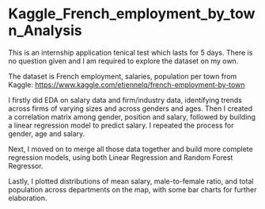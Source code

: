 # Kaggle_French_employment_by_town_Analysis
This is an internship application tenical test which lasts for 5 days.
There is no question given and I am required to explore the dataset on my own.

The dataset is French employment, salaries, population per town from Kaggle: https://www.kaggle.com/etiennelq/french-employment-by-town

I firstly did EDA on salary data and firm/industry data, identifying trends across firms of varying sizes and across genders and ages.
Then I created a correlation matrix among gender, position and salary, followed by building a linear regression model to predict salary. I repeated the process for gender, age and salary.

Next, I moved on to merge all those data together and build more complete regression models, using both Linear Regression and Random Forest Regressor.

Lastly, I plotted distributions of mean salary, male-to-female ratio, and total population across departments on the map, with some bar charts for further elaboration.



